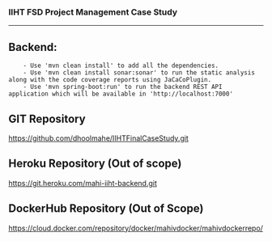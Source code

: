 ### IIHT FSD Project Management Case Study ###
--------------------------------------------

Backend:
--------
		- Use 'mvn clean install' to add all the dependencies.
		- Use 'mvn clean install sonar:sonar' to run the static analysis along with the code coverage reports using JaCaCoPlugin.
		- Use 'mvn spring-boot:run' to run the backend REST API application which will be available in 'http://localhost:7000' 

GIT Repository
---------------
https://github.com/dhoolmahe/IIHTFinalCaseStudy.git

Heroku Repository  (Out of scope)
---------------
https://git.heroku.com/mahi-iiht-backend.git


DockerHub Repository (Out of Scope)
-----------------
https://cloud.docker.com/repository/docker/mahivdocker/mahivdockerrepo/